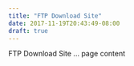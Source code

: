 ```yaml
---
title: "FTP Download Site"
date: 2017-11-19T20:43:49-08:00
draft: true
---
```


FTP Download Site ... page content
